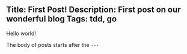 Title: First Post!
Description: First post on our wonderful blog
Tags: tdd, go
---
Hello world!

The body of posts starts after the `---`